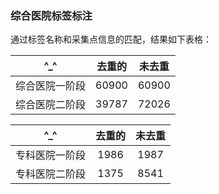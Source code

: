 ### 综合医院标签标注
通过标签名称和采集点信息的匹配，结果如下表格：


| ^_^  | 去重的 |  未去重 |
|---|:-:|:-:|
|  综合医院一阶段 | 60900  |  60900 |
| 综合医院二阶段 | 39787 |  72026 |

| ^_^  | 去重的 |  未去重 |
|---|:-:|:-:|
|  专科医院一阶段 | 1986  |  1987 |
| 专科医院二阶段 | 1375 |  8541 |
